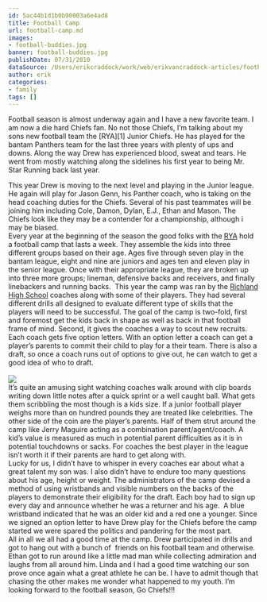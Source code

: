 ```yaml
---
id: 5ac44b1d1b0b90003a6e4ad8
title: Football Camp
url: football-camp.md
images:
- football-buddies.jpg
banner: football-buddies.jpg
publishDate: 07/31/2010
dataSource: /Users/erikcraddock/work/web/erikvancraddock-articles/football-camp/football-camp.md
author: erik
categories:
- family
tags: []
---
```

Football season is almost underway again and I have a new favorite team. I am now a die hard Chiefs fan. No not those Chiefs, I&#8217;m talking about my sons new football team the [RYA][1] Junior Chiefs. He has played for the bantam Panthers team for the last three years with plenty of ups and downs. Along the way Drew has experienced blood, sweat and tears. He went from mostly watching along the sidelines his first year to being Mr. Star Running back last year.

<div>
</div>

<div>
  This year Drew is moving to the next level and playing in the Junior league. He again will play for Jason Genn, his Panther coach, who is taking on the head coaching duties for the Chiefs. Several of his past teammates will be joining him including Cole, Damon, Dylan, E.J., Ethan and Mason. The Chiefs look like they may be a contender for a championship, although i may be biased.
</div>

<div>
</div>

<div>
  Every year at the beginning of the season the good folks with the <a href="http://myrya.com/football.html">RYA</a> hold a football camp that lasts a week. They assemble the kids into three different groups based on their age. Ages five through seven play in the bantam league, eight and nine are juniors and ages ten and eleven play in the senior league. Once with their appropriate league, they are broken up into three more groups; lineman, defensive backs and receivers, and finally linebackers and running backs.  This year the camp was ran by the <a href="http://schools.birdvilleschools.net/rhs/site/default.asp">Richland High School</a> coaches along with some of their players. They had several different drills all designed to evaluate different type of skills that the players will need to be successful. The goal of the camp is two-fold, first and foremost get the kids back in shape as well as back in that football frame of mind. Second, it gives the coaches a way to scout new recruits. Each coach gets five option letters. With an option letter a coach can get a player&#8217;s parents to commit their child to play for a their team. There is also a draft, so once a coach runs out of options to give out, he can watch to get a good idea of who to draft.
<br/><br/>
  <img src="/images/drew_and_pickle.jpg" border="0" />
<br/>
  It&#8217;s quite an amusing sight watching coaches walk around with clip boards writing down little notes after a quick sprint or a well caught ball. What gets them scribbling the most though is a kids size. If a junior football player weighs more than on hundred pounds they are treated like celebrities. The other side of the coin are the player&#8217;s parents. Half of them strut around the camp like Jerry Maguire acting as a combination parent/agent/coach. A kid&#8217;s value is measured as much in potential parent difficulties as it is in potential touchdowns or sacks. For coaches the best player in the league isn&#8217;t worth it if their parents are hard to get along with.
</div>

<div>
</div>

<div>
  Lucky for us, I didn&#8217;t have to whisper in every coaches ear about what a great talent my son was. I also didn&#8217;t have to endure too many questions about his age, height or weight. The administrators of the camp devised a method of using wristbands and visible numbers on the backs of the players to demonstrate their eligibility for the draft. Each boy had to sign up every day and announce whether he was a returner and his age.  A blue wristband indicated that he was an older kid and a red one a younger. Since we signed an option letter to have Drew play for the Chiefs before the camp started we were spared the politics and pandering for the most part.
</div>

<div>
</div>

<div>
  All in all we all had a good time at the camp. Drew participated in drills and got to hang out with a bunch of  friends on his football team and otherwise. Ethan got to run around like a little mad man while collecting admiration and laughs from all around him. Linda and I had a good time watching our son prove once again what a great athlete he can be. I have to admit though that chasing the other makes me wonder what happened to my youth. I&#8217;m looking forward to the football season, Go Chiefs!!!
</div>
